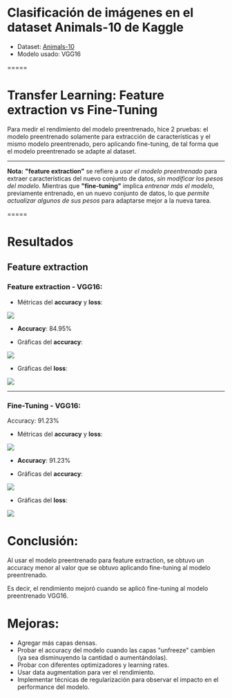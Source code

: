 # Clasificación de imágenes en el dataset Animals-10 de Kaggle
- Dataset: [Animals-10](https://www.kaggle.com/datasets/alessiocorrado99/animals10/data)
- Modelo usado: VGG16
  
=====

# Transfer Learning: Feature extraction vs Fine-Tuning

Para medir el rendimiento del modelo preentrenado, hice 2 pruebas: el modelo preentrenado solamente para extracción de características y el mismo modelo preentrenado, pero aplicando fine-tuning, de tal forma que el modelo preentrenado se adapte al dataset.

-----

**Nota:** **"feature extraction"** se refiere a *usar el modelo preentrenado* para extraer características del nuevo conjunto de datos, *sin modificar los pesos del modelo*. Mientras que **"fine-tuning"** implica *entrenar más el modelo*, previamente entrenado, en un nuevo conjunto de datos, lo que *permite actualizar algunos de sus pesos* para adaptarse mejor a la nueva tarea.

=====

# Resultados

## Feature extraction

### Feature extraction - VGG16:

- Métricas del **accuracy** y **loss**:

![](https://github.com/DianaMLlamocaZ/CLASIFICACION_IMAGENES/blob/main/ComputerVision-ANIMALS10/ResultadosMetricas/SFT-1.JPG)

- **Accuracy**: 84.95%

- Gráficas del **accuracy**:

![](https://github.com/DianaMLlamocaZ/CLASIFICACION_IMAGENES/blob/main/ComputerVision-ANIMALS10/ResultadosMetricas/SFT-2.JPG)

- Gráficas del **loss**:

![](https://github.com/DianaMLlamocaZ/CLASIFICACION_IMAGENES/blob/main/ComputerVision-ANIMALS10/ResultadosMetricas/SFT-3.JPG)

-----

### Fine-Tuning - VGG16:
Accuracy: 91.23%

- Métricas del **accuracy** y **loss**:

![](https://github.com/DianaMLlamocaZ/CLASIFICACION_IMAGENES/blob/main/ComputerVision-ANIMALS10/ResultadosMetricas/FT-1.JPG)

- **Accuracy**: 91.23%

- Gráficas del **accuracy**:

![](https://github.com/DianaMLlamocaZ/CLASIFICACION_IMAGENES/blob/main/ComputerVision-ANIMALS10/ResultadosMetricas/FT-2.JPG)

- Gráficas del **loss**:

![](https://github.com/DianaMLlamocaZ/CLASIFICACION_IMAGENES/blob/main/ComputerVision-ANIMALS10/ResultadosMetricas/FT-3.JPG)

# Conclusión:

Al usar el modelo preentrenado para feature extraction, se obtuvo un accuracy menor al valor que se obtuvo aplicando fine-tuning al modelo preentrenado.

Es decir, el rendimiento mejoró cuando se aplicó fine-tuning al modelo preentrenado VGG16.

# Mejoras:

- Agregar más capas densas.
- Probar el accuracy del modelo cuando las capas "unfreeze" cambien (ya sea disminuyendo la cantidad o aumentándolas).
- Probar con diferentes optimizadores y learning rates.
- Usar data augmentation para ver el rendimiento.
- Implementar técnicas de regularización para observar el impacto en el performance del modelo.
